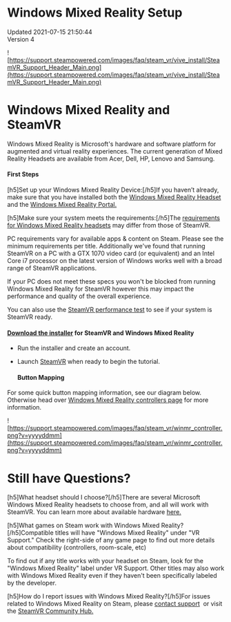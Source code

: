 # Windows Mixed Reality Setup
Updated 2021-07-15 21:50:44  
Version 4  

![https://support.steampowered.com/images/faq/steam_vr/vive_install/SteamVR_Support_Header_Main.png](https://support.steampowered.com/images/faq/steam_vr/vive_install/SteamVR_Support_Header_Main.png)  
  
# Windows Mixed Reality and SteamVR
Windows Mixed Reality is Microsoft's hardware and software platform for augmented and virtual reality experiences. The current generation of Mixed Reality Headsets are available from Acer, Dell, HP, Lenovo and Samsung.  
  
#### First Steps
[h5]Set up your Windows Mixed Reality Device:[/h5]If you haven’t already, make sure that you have installed both the [Windows Mixed Reality Headset](https://docs.microsoft.com/en-us/windows/mixed-reality/enthusiast-guide/set-up-windows-mixed-reality) and the [Windows Mixed Reality Portal.](https://docs.microsoft.com/en-us/windows/mixed-reality/enthusiast-guide/install-windows-mixed-reality)  
  
[h5]Make sure your system meets the requirements:[/h5]The [requirements for Windows Mixed Reality headsets](https://support.microsoft.com/en-us/help/4039260/windows-10-mixed-reality-pc-hardware-guidelines) may differ from those of SteamVR.  
  
PC requirements vary for available apps & content on Steam. Please see the minimum requirements per title. Additionally we've found that running SteamVR on a PC with a GTX 1070 video card (or equivalent) and an Intel Core i7 processor on the latest version of Windows works well with a broad range of SteamVR applications.  
  
If your PC does not meet these specs you won't be blocked from running Windows Mixed Reality for SteamVR however this may impact the performance and quality of the overall experience.  
  
You can also use the [SteamVR performance test](http://store.steampowered.com/app/323910/SteamVR_Performance_Test/) to see if your system is SteamVR ready.  
  
#### [Download the installer](https://steamcdn-a.akamaihd.net/client/installer/SteamWindowsMRInstaller.exe) for SteamVR and Windows Mixed Reality

* Run the installer and create an account.
* Launch [SteamVR](steam://run/250820) when ready to begin the tutorial.

  #### Button Mapping
For some quick button mapping information, see our diagram below. Otherwise head over [Windows Mixed Reality controllers page](https://support.microsoft.com/en-us/help/4040517/windows-10-controllers-windows-mixed-reality) for more information.  
  
![https://support.steampowered.com/images/faq/steam_vr/winmr_controller.png?v=yyyyddmm](https://support.steampowered.com/images/faq/steam_vr/winmr_controller.png?v=yyyyddmm)  
  
# Still have Questions?
[h5]What headset should I choose?[/h5]There are several Microsoft Windows Mixed Reality headsets to choose from, and all will work with SteamVR. You can learn more about available hardware [here.](https://www.microsoft.com/en-us/windows/windows-mixed-reality)  
  
[h5]What games on Steam work with Windows Mixed Reality?[/h5]Compatible titles will have "Windows Mixed Reality" under "VR Support." Check the right-side of any game page to find out more details about compatibility (controllers, room-scale, etc)  
  
To find out if any title works with your headset on Steam, look for the "Windows Mixed Reality" label under VR Support. Other titles may also work with Windows Mixed Reality even if they haven't been specifically labeled by the developer.  
  
[h5]How do I report issues with Windows Mixed Reality?[/h5]For issues related to Windows Mixed Reality on Steam, please [contact support](https://help.steampowered.com/en/wizard/HelpWithGame/?appid=250820) ﻿ or visit the [SteamVR Community Hub﻿.](https://steamcommunity.com/app/250820)